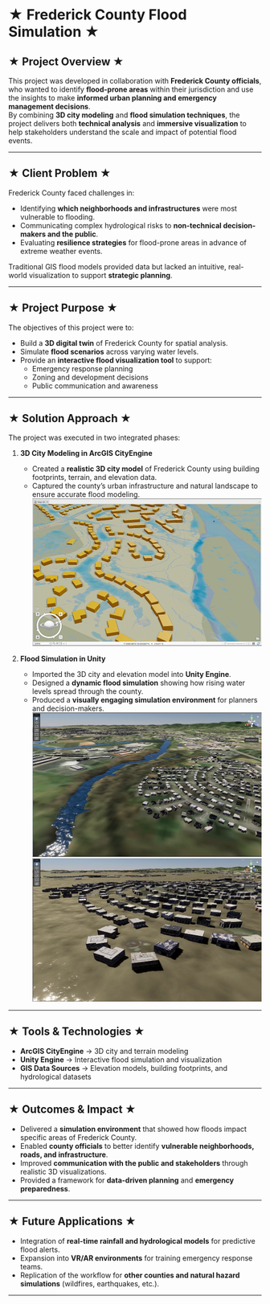 # ★ Frederick County Flood Simulation ★

## ★ Project Overview ★
This project was developed in collaboration with **Frederick County officials**, who wanted to identify **flood-prone areas** within their jurisdiction and use the insights to make **informed urban planning and emergency management decisions**.  
By combining **3D city modeling** and **flood simulation techniques**, the project delivers both **technical analysis** and **immersive visualization** to help stakeholders understand the scale and impact of potential flood events.

---

## ★ Client Problem ★
Frederick County faced challenges in:
- Identifying **which neighborhoods and infrastructures** were most vulnerable to flooding.  
- Communicating complex hydrological risks to **non-technical decision-makers and the public**.  
- Evaluating **resilience strategies** for flood-prone areas in advance of extreme weather events.  

Traditional GIS flood models provided data but lacked an intuitive, real-world visualization to support **strategic planning**.

---

## ★ Project Purpose ★
The objectives of this project were to:
- Build a **3D digital twin** of Frederick County for spatial analysis.  
- Simulate **flood scenarios** across varying water levels.  
- Provide an **interactive flood visualization tool** to support:  
  - Emergency response planning  
  - Zoning and development decisions  
  - Public communication and awareness  

---

## ★ Solution Approach ★
The project was executed in two integrated phases:

1. **3D City Modeling in ArcGIS CityEngine**
   - Created a **realistic 3D city model** of Frederick County using building footprints, terrain, and elevation data.  
   - Captured the county’s urban infrastructure and natural landscape to ensure accurate flood modeling.  
   ![cityengine](images/cityengine.png)

2. **Flood Simulation in Unity**
   - Imported the 3D city and elevation model into **Unity Engine**.  
   - Designed a **dynamic flood simulation** showing how rising water levels spread through the county.  
   - Produced a **visually engaging simulation environment** for planners and decision-makers.  
![river](images/river.png)
![flood](images/flood.png)
---

## ★ Tools & Technologies ★
- **ArcGIS CityEngine** → 3D city and terrain modeling  
- **Unity Engine** → Interactive flood simulation and visualization  
- **GIS Data Sources** → Elevation models, building footprints, and hydrological datasets  

---

## ★ Outcomes & Impact ★
- Delivered a **simulation environment** that showed how floods impact specific areas of Frederick County.  
- Enabled **county officials** to better identify **vulnerable neighborhoods, roads, and infrastructure**.  
- Improved **communication with the public and stakeholders** through realistic 3D visualizations.  
- Provided a framework for **data-driven planning** and **emergency preparedness**.  

---

## ★ Future Applications ★
- Integration of **real-time rainfall and hydrological models** for predictive flood alerts.  
- Expansion into **VR/AR environments** for training emergency response teams.  
- Replication of the workflow for **other counties and natural hazard simulations** (wildfires, earthquakes, etc.).  

---

